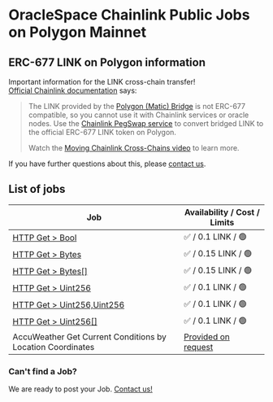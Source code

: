 # OracleSpace Chainlink Public Jobs on Polygon Mainnet

## ERC-677 LINK on Polygon information

Important information for the LINK cross-chain transfer!  
[Official Chainlink documentation](https://docs.chain.link/resources/link-token-contracts/#polygon-mainnet) says:

> The LINK provided by the [Polygon (Matic) Bridge](https://wallet.polygon.technology/polygon/bridge/) is not ERC-677 compatible, so you cannot use it with Chainlink services or oracle nodes. Use the [Chainlink PegSwap service](https://pegswap.chain.link/) to convert bridged LINK to the official ERC-677 LINK token on Polygon.
>
> Watch the [Moving Chainlink Cross-Chains video](https://www.youtube.com/watch?v=WKvIGkBWRUA) to learn more.

If you have further questions about this, please [contact us](#have-some-questions-or-problems).

## List of jobs

| Job                                                                  | Availability / Cost / Limits                                                                |
| -------------------------------------------------------------------- | ------------------------------------------------------------------------------------------- |
| [HTTP Get > Bool](./HTTP%20Get%20%3E%20Bool)                         | ✅ / 0.1 LINK / 🟢                                                                          |
| [HTTP Get > Bytes](./HTTP%20Get%20%3E%20Bytes)                       | ✅ / 0.15 LINK / 🟢                                                                         |
| [HTTP Get > Bytes[]](./HTTP%20Get%20%3E%20Bytes%5B%5D)               | ✅ / 0.15 LINK / 🟢                                                                         |
| [HTTP Get > Uint256](./HTTP%20Get%20%3E%20Uint256)                   | ✅ / 0.1 LINK / 🟢                                                                          |
| [HTTP Get > Uint256,Uint256](./HTTP%20Get%20%3E%20Uint256%2CUint256) | ✅ / 0.1 LINK / 🟢                                                                          |
| [HTTP Get > Uint256[]](./HTTP%20Get%20%3E%20Uint256%5B%5D)           | ✅ / 0.1 LINK / 🟢                                                                          |
| AccuWeather Get Current Conditions by Location Coordinates           | [Provided on request](https://github.com/oraclespace/chainlink-node-public-jobs#contact-us) |

### Can't find a Job?

We are ready to post your Job. [Contact us!](https://github.com/oraclespace/chainlink-node-public-jobs#contact-us)
